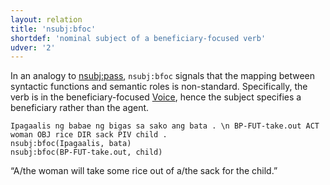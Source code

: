 ```yaml
---
layout: relation
title: 'nsubj:bfoc'
shortdef: 'nominal subject of a beneficiary-focused verb'
udver: '2'
---
```


In an analogy to [nsubj:pass](), `nsubj:bfoc` signals that the mapping between syntactic functions
and semantic roles is non-standard. Specifically, the verb is in the beneficiary-focused [Voice](),
hence the subject specifies a beneficiary rather than the agent.

~~~ sdparse
Ipagaalis ng babae ng bigas sa sako ang bata . \n BP-FUT-take.out ACT woman OBJ rice DIR sack PIV child .
nsubj:bfoc(Ipagaalis, bata)
nsubj:bfoc(BP-FUT-take.out, child)
~~~

“A/the woman will take some rice out of a/the sack for the child.”

<!-- Interlanguage links updated Po 6. listopadu 2023, 21:43:09 CET -->
